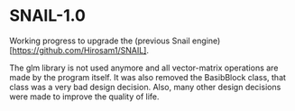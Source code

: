 # SNAIL-1.0
Working progress to upgrade the (previous Snail engine)[https://github.com/Hirosam1/SNAIL].

The glm library is not used anymore and all vector-matrix operations are made by the program itself. It was also removed the BasibBlock class, that class was a very bad design decision. Also, many other design decisions were made to improve the quality of life. 
